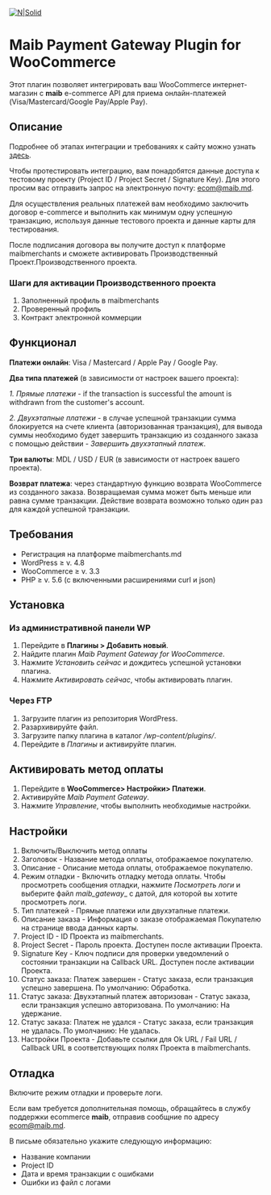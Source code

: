 [![N|Solid](https://www.maib.md/images/logo.svg)](https://www.maib.md)
#  Maib Payment Gateway Plugin for WooCommerce
Этот плагин позволяет интегрировать ваш WooCommerce интернет-магазин с **maib** e-commerce API для приема онлайн-платежей (Visa/Mastercard/Google Pay/Apple Pay).

## Описание
Подробнее об этапах интеграции и требованиях к сайту можно узнать [здесь](https://docs.maibmerchants.md/ru/etapy-i-trebovaniya-k-integracii).

Чтобы протестировать интеграцию, вам понадобятся данные доступа к тестовому проекту (Project ID / Project Secret / Signature Key). Для этого просим вас отправить запрос на электронную почту: ecom@maib.md.

Для осуществления реальных платежей вам необходимо заключить договор e-commerce и выполнить как минимум одну успешную транзакцию, используя данные тестового проекта и данные карты для тестирования.

После подписания договора вы получите доступ к платформе maibmerchants и сможете активировать Производственный Проект.Производственного проекта.

### Шаги для активации Производственного проекта
1. Заполненный профиль в maibmerchants
2. Проверенный профиль
3. Контракт электронной коммерции

## Функционал
**Платежи онлайн**: Visa / Mastercard / Apple Pay / Google Pay.

**Два типа платежей** (в зависимости от настроек вашего проекта):

  *1. Прямые платежи* - if the transaction is successful the amount is withdrawn from the customer's account.

  *2. Двухэтапные платежи* - в случае успешной транзакции сумма блокируется на счете клиента (авторизованная транзакция), для вывода суммы необходимо будет завершить транзакцию из созданного заказа с помощью действии - _Завершить двухэтапный платеж_.

**Три валюты**: MDL / USD / EUR (в зависимости от настроек вашего проекта).

**Возврат платежа**: через стандартную функцию возврата WooCommerce из созданного заказа. Возвращаемая сумма может быть меньше или равна сумме транзакции. Действие возврата возможно только один раз для каждой успешной транзакции.

## Требования
- Регистрация на платформе maibmerchants.md
- WordPress ≥ v. 4.8
- WooCommerce ≥ v. 3.3
- PHP ≥ v. 5.6 (с включенными расширениями curl и json)

## Установка
### Из административной панели WP
1. Перейдите в **Плагины > Добавить новый**.
2. Найдите плагин _Maib Payment Gateway for WooCommerce_.
3. Нажмите _Установить сейчас_ и дождитесь успешной установки плагина.
4. Нажмите _Активировать сейчас_, чтобы активировать плагин.

### Через FTP
1. Загрузите плагин из репозитория WordPress.
2. Разархивируйте файл.
3. Загрузите папку плагина в каталог _/wp-content/plugins/_.
4. Перейдите в _Плагины_ и активируйте плагин.

## Активировать метод оплаты
1. Перейдите в **WooCommerce> Настройки> Платежи**.
2. Активируйте _Maib Payment Gateway_.
3. Нажмите _Управление_, чтобы выполнить необходимые настройки.

## Настройки
1. Включить/Выключить метод оплаты
2. Заголовок - Название метода оплаты, отображаемое покупателю.
3. Описание - Описание метода оплаты, отображаемое покупателю.
4. Режим отладки - Включить отладку метода оплаты. Чтобы просмотреть сообщения отладки, нажмите _Посмотреть логи_ и выберите файл _maib_gateway__ с датой, для которой вы хотите просмотреть логи.
5. Тип платежей - Прямые платежи или двухэтапные платежи.
6. Описание заказа - Информация о заказе отображаемая Покупателю на странице ввода данных карты.
7. Project ID - ID Проекта из maibmerchants.
8. Project Secret - Пароль проекта. Доступен после активации Проекта.
9. Signature Key - Ключ подписи для проверки уведомлений о состоянии транзакции на Callback URL. Доступен после активации Проекта.
10. Статус заказа: Платеж завершен - Статус заказа, если транзакция успешно завершена. По умолчанию: Обработка.
11. Статус заказа: Двухэтапный платеж авторизован - Статус заказа, если транзакция успешно авторизована. По умолчанию: На удержание.
12. Статус заказа: Платеж не удался - Статус заказа, если транзакция не удалась. По умолчанию: Не удалась.
13. Настройки Проекта - Добавьте ссылки для Ok URL / Fail URL / Callback URL в соответствующих полях Проекта в maibmerchants.

## Отладка
Включите режим отладки и проверьте логи.

Если вам требуется дополнительная помощь, обращайтесь в службу поддержки ecommerce **maib**, отправив сообщние по адресу ecom@maib.md.

В письме обязательно укажите следующую информацию:
- Название компании
- Project ID 
- Дата и время транзакции с ошибками
- Ошибки из файл с логами
